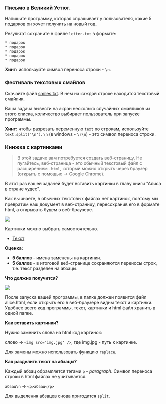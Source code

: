 ### Письмо в Великий Устюг.

Напишите программу, которая спрашивает у пользователя, какие 5 подарков он хочет получить на новый год.

Результат сохраните в файле `letter.txt` в формате:

```
* подарок
* подарок
* подарок
* подарок
* подарок
```

**Хинт:** используйте символ переноса строки - `\n`.

### Фестиваль текстовых смайлов

Скачайте файл [smiles.txt](https://storage.geekclass.ru/images/d84d5aea-6aaf-41ef-90cc-0a894584d7ab.txt). В нем на каждой строке находится текстовый смайлик.

Ваша задача вывести на экран несколько случайных смайликов из этого списка, количество выбирает пользователь при запуске программы.

**Хинт:** чтобы разрезать переменную `text` по строкам, используйте `text.split('\n')`. `\n` (в windows - `\r\n`) - это символ переноса строки.

### Книжка с картинками

> В этой задаче вам потребуется создать веб-страницу. Не пугайтесь, веб-страница - это обычный текстовый файл с расширением `.html`, который можно открыть через браузер (открыть с помощью -> Google Chrome). 

В этот раз вашей задачей будет вставить картинки в главу книги "Алиса в стране чудес".

Как вы знаете, в обычных текстовых файлах нет картинок, поэтому мы превратим наш документ в веб-страницу, пересохранив его в формате html, а открывать будем в веб-браузере.

![](https://storage.geekclass.ru/images/dad3c34a-ef10-4beb-9070-bf2cf6bdf054.jpg)

Картинки можно выбрать самостоятельно.

* [Текст](https://storage.geekclass.ru/images/772e2700-e01c-4701-9ef2-1fd2e3474c87.txt)

**Оценка:**

* **5 баллов** - имена заменены на картинки.
* **5 баллов** - в итоговой веб-странице сохраняются переносы строк, т.е. текст разделен на абзацы.

**Что должно получится?**

![](https://storage.geekclass.ru/images/71f8e1a7-7563-4eff-9d92-cf3f76b3e650.jpg)

После запуска вашей программы, в папке должен появится файл alice.html, если открыть его в веб-браузере видны текст и картинки. Удобнее всего код программы, текст, картинки и html файл хранить в одной папке.



**Как вставить картинки?**

Нужно заменить слова на html код картинок:

слово -> `<img src='img.jpg' />`, где img.jpg - путь к картинке.

Для замены можно использовать функцию `replace`.

**Как разделить текст на абзацы?**

Каждый абзац обрамляется тэгами `p` - *paragraph*. Символ переноса строки в html файлах не учитывается.

`абзац\n` -> `<p>абзац</p>`

Для выделения абзацев снова пригодится `split`.
